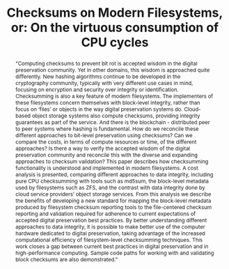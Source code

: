 ---
abstract: '"Computing checksums to prevent bit rot is accepted wisdom in the digital
  preservation community. Yet in other domains, this wisdom is approached quite differently.
  New hashing algorithms continue to be developed in the cryptography community, typically
  with very different use cases in mind, focusing on encryption and security over
  integrity or identification. Checksumming is also a key feature of modern filesystems.
  The implementers of these filesystems concern themselves with block-level integrity,
  rather than focus on ‘files’ or objects in the way digital preservation systems
  do. Cloud-based object storage systems also compute checksums, providing integrity
  guarantees as part of the service. And there is the blockchain - distributed peer
  to peer systems where hashing is fundamental.

  How do we reconcile these different approaches to bit-level preservation using checksums?
  Can we compare the costs, in terms of compute resources or time, of the different
  approaches? Is there a way to verify the accepted wisdom of the digital preservation
  community and reconcile this with the diverse and expanding approaches to checksum
  validation?

  This paper describes how checksumming functionality is understood and implemented
  in modern filesystems. A cost analysis is presented, comparing different approaches
  to data integrity, including pure CPU checksumming with tools such as md5sum, the
  block-level metadata used by filesystems such as ZFS, and the contrast with data
  integrity done by cloud service providers’ object storage services. From this analysis
  we describe the benefits of developing a new standard for mapping the block-level
  metadata produced by filesystem checksum reporting tools to the file-centered checksum
  reporting and validation required for adherence to current expectations of accepted
  digital preservation best practices. By better understanding different approaches
  to data integrity, it is possible to make better use of the computer hardware dedicated
  to digital preservation, taking advantage of the increased computational efficiency
  of filesystem-level checksumming techniques. This work closes a gap between current
  best practices in digital preservation and in high-performance computing. Sample
  code paths for working with and validating block checksums are also demonstrated."'
creators:
- Garnett, Alex
- Simpson, Justin
- Winter, Mike
date: null
document_url: https://services.phaidra.univie.ac.at/api/object/o:923643/download
grand_parent: iPRES
institutions: []
keywords:
- boston
landing_page_url: https://phaidra.univie.ac.at/o:923643
language: eng
layout: publication
license: CC BY 4.0 International
notes_url: null
parent: iPRES 2018
presentation_url: null
publication_type: paper
size: 168082
source_name: iPRES
title: 'Checksums on Modern Filesystems, or: On the virtuous consumption of CPU cycles'
year: 2018
---